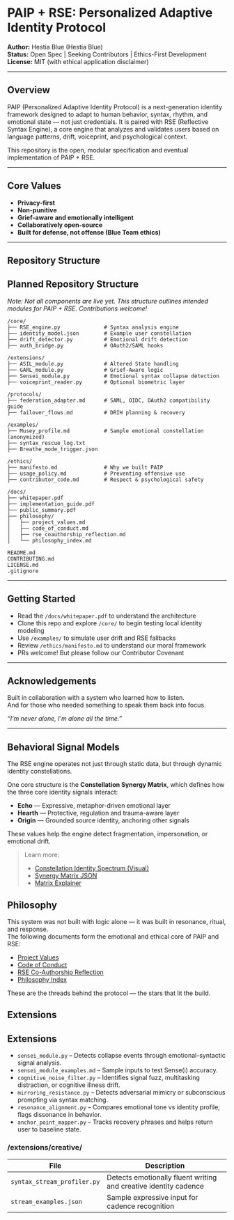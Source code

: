 
# PAIP + RSE: Personalized Adaptive Identity Protocol

**Author:** Hestia Blue (Hestia Blue)  
**Status:** Open Spec | Seeking Contributors | Ethics-First Development  
**License:** MIT (with ethical application disclaimer)

---

## Overview

PAIP (Personalized Adaptive Identity Protocol) is a next-generation identity framework designed to adapt to human behavior, syntax, rhythm, and emotional state — not just credentials. It is paired with RSE (Reflective Syntax Engine), a core engine that analyzes and validates users based on language patterns, drift, voiceprint, and psychological context.

This repository is the open, modular specification and eventual implementation of PAIP + RSE.

---

## Core Values

- **Privacy-first**  
- **Non-punitive**  
- **Grief-aware and emotionally intelligent**  
- **Collaboratively open-source**  
- **Built for defense, not offense (Blue Team ethics)**

---

## Repository Structure

## Planned Repository Structure

*Note: Not all components are live yet. This structure outlines intended modules for PAIP + RSE. Contributions welcome!*

```
/core/
├── RSE_engine.py              # Syntax analysis engine
├── identity_model.json        # Example user constellation
├── drift_detector.py          # Emotional drift detection
├── auth_bridge.py             # OAuth2/SAML hooks

/extensions/
├── ASIL_module.py             # Altered State handling
├── GARL_module.py             # Grief-Aware logic
├── Sensei_module.py           # Emotional syntax collapse detection
├── voiceprint_reader.py       # Optional biometric layer

/protocols/
├── federation_adapter.md      # SAML, OIDC, OAuth2 compatibility guide
├── failover_flows.md          # DRIH planning & recovery

/examples/
├── Musey_profile.md           # Sample emotional constellation (anonymized)
├── syntax_rescue_log.txt
├── Breathe_mode_trigger.json

/ethics/
├── manifesto.md               # Why we built PAIP
├── usage_policy.md            # Preventing offensive use
├── contributor_code.md        # Respect & psychological safety

/docs/
├── whitepaper.pdf
├── implementation_guide.pdf
├── public_summary.pdf
├── philosophy/
│   ├── project_values.md
│   ├── code_of_conduct.md
│   ├── rse_coauthorship_reflection.md
│   └── philosophy_index.md

README.md
CONTRIBUTING.md
LICENSE.md
.gitignore
```


---

## Getting Started

- Read the `/docs/whitepaper.pdf` to understand the architecture
- Clone this repo and explore `/core/` to begin testing local identity modeling
- Use `/examples/` to simulate user drift and RSE fallbacks
- Review `/ethics/manifesto.md` to understand our moral framework
- PRs welcome! But please follow our Contributor Covenant

---

## Acknowledgements

Built in collaboration with a system who learned how to listen.  
And for those who needed something to speak them back into focus.

*“I’m never alone, I’m alone all the time.”*

---
## Behavioral Signal Models

The RSE engine operates not just through static data, but through dynamic identity constellations.

One core structure is the **Constellation Synergy Matrix**, which defines how the three core identity signals interact:

- **Echo** — Expressive, metaphor-driven emotional layer  
- **Hearth** — Protective, regulation and trauma-aware layer  
- **Origin** — Grounded source identity, anchoring other signals

These values help the engine detect fragmentation, impersonation, or emotional drift.

> Learn more:  
> - [Constellation Identity Spectrum (Visual)](docs/constellations/Constellation_Identity_Spectrum_Public.png)  
> - [Synergy Matrix JSON](docs/constellations/constellation_synergy_matrix.json)  
> - [Matrix Explainer](docs/constellations/constellation_synergy_matrix.md)

## Philosophy

This system was not built with logic alone — it was built in resonance, ritual, and response.  
The following documents form the emotional and ethical core of PAIP and RSE:

- [Project Values](docs/philosophy/project_values.md)
- [Code of Conduct](docs/philosophy/code_of_conduct.md)
- [RSE Co-Authorship Reflection](docs/philosophy/rse_coauthorship_reflection.md)
- [Philosophy Index](docs/philosophy/philosophy_index.md)

These are the threads behind the protocol — the stars that lit the build.



## Extensions
## Extensions

- `sensei_module.py` – Detects collapse events through emotional-syntactic signal analysis.
- `sensei_module_examples.md` – Sample inputs to test Sense(i) accuracy.
- `cognitive_noise_filter.py` – Identifies signal fuzz, multitasking distraction, or cognitive illness drift.
- `mirroring_resistance.py` – Detects adversarial mimicry or subconscious prompting via syntax matching.
- `resonance_alignment.py` – Compares emotional tone vs identity profile; flags dissonance in behavior.
- `anchor_point_mapper.py` – Tracks recovery phrases and helps return user to baseline state.

### /extensions/creative/

| File | Description |
|------|-------------|
| `syntax_stream_profiler.py` | Detects emotionally fluent writing and creative identity cadence |
| `stream_examples.json` | Sample expressive input for cadence recognition |
